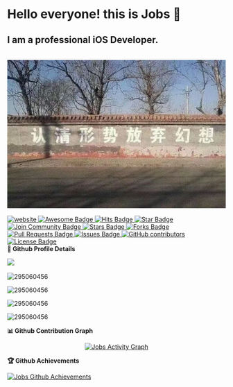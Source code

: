 <!-- 用 Visual Studio Code 编译 -->
# Hello everyone! this is Jobs 👋
## I am a professional iOS Developer.

<br>![avatar](/认清形势放弃幻想.jpg)</br>

<!-- 🎖徽章图标🎖 -->
<a href="https://arbeitnow.com/?utm_source=awesome-github-profile-readme">
<img src="https://img.shields.io/static/v1?label=&labelColor=505050&message=arbeitnow&color=%230076D6&style=flat&logo=google-chrome&logoColor=%230076D6" alt="website"/>
<img src="https://cdn.rawgit.com/sindresorhus/awesome/d7305f38d29fed78fa85652e3a63e154dd8e8829/media/badge.svg" alt="Awesome Badge"/>
<img src="http://hits.dwyl.com/abhisheknaiidu/awesome-github-profile-readme.svg" 
      alt="Hits Badge"/>
<img src="https://img.shields.io/static/v1?label=%F0%9F%8C%9F&message=If%20Useful&style=style=flat&color=BC4E99" 
      alt="Star Badge"/>
</a>
<a href="https://discord.gg/XTW52Kt">
    <img src="https://img.shields.io/discord/733027681184251937.svg?style=flat&label=Join%20Community&color=7289DA" 
          alt="Join Community Badge"/>
</a>
<a href="https://github.com/abhisheknaiidu/awesome-github-profile-readme/stargazers">
  <img src="https://img.shields.io/github/stars/abhisheknaiidu/awesome-github-profile-readme" 
        alt="Stars Badge"/>
</a>
<a href="https://github.com/abhisheknaiidu/awesome-github-profile-readme/network/members">
  <img src="https://img.shields.io/github/forks/abhisheknaiidu/awesome-github-profile-readme" 
        alt="Forks Badge"/>
</a>
<a href="https://github.com/abhisheknaiidu/awesome-github-profile-readme/pulls">
  <img src="https://img.shields.io/github/issues-pr/abhisheknaiidu/awesome-github-profile-readme" 
        alt="Pull Requests Badge"/>
</a>
<a href="https://github.com/abhisheknaiidu/awesome-github-profile-readme/issues">
  <img src="https://img.shields.io/github/issues/abhisheknaiidu/awesome-github-profile-readme"
        alt="Issues Badge"/>
</a>
<a href="https://github.com/abhisheknaiidu/awesome-github-profile-readme/graphs/contributors">
  <img alt="GitHub contributors" 
        src="https://img.shields.io/github/contributors/abhisheknaiidu/awesome-github-profile-readme?color=2b9348">
</a>
<a href="https://github.com/abhisheknaiidu/awesome-github-profile-readme/blob/master/LICENSE">
  <img src="https://img.shields.io/github/license/abhisheknaiidu/awesome-github-profile-readme?color=2b9348"
        alt="License Badge"/>
</a> 
<!-- 📈图表📈 -->
<summary><b>🔎 Github Profile Details</b></summary>

<p align="left" class="jobs">
  <!-- 图表①-->
<img src="https://github-readme-stats.vercel.app/api?username=295060456&show_icons=true&icon_color=0366d6&text_color=24292e&bg_color=ffffff&hide_title=true"/><br />
</p>

<p align="left" class="jobs">
  <!-- 图表②-->
<img src="https://github-profile-summary-cards.vercel.app/api/cards/profile-details?username=295060456&theme=github_dark"
     alt="295060456"/><br />
</p>

<p align="left" class="jobs">
  <!-- 图表③-->
<img src="https://github-readme-stats.vercel.app/api?username=295060456&hide_border=true&count_private=true&show_icons=true&theme=radical"
     alt="295060456"/><br />
</p>

<p align="left" class="jobs">
  <!-- 图表④-->
<img src="https://github-readme-stats.vercel.app/api/top-langs?username=295060456&show_icons=true&locale=en&layout=compact&hide_border=true&theme=radical"
     alt="295060456"/><br />
</p>

<p align="left" class="jobs">
  <!-- 图表⑤-->
<img src="https://github-readme-streak-stats.herokuapp.com/?user=295060456&theme=black-ice&hide_border=true&stroke=0000&background=0D1117&ring=e05397&fire=e05397&currStreakLabel=e05397" 
     alt="295060456" /><br />
</p>

<summary><b>📊 Github Contribution Graph</b></summary>
<p align="center">
  <a href="https://github.com/295060456">
    <img src="https://activity-graph.herokuapp.com/graph?username=295060456&bg_color=0D1117&color=e05397&line=e05397&point=FFFFFF&hide_border=true&"
          alt="Jobs Activity Graph"/>
  </a>
</p>

<summary><b>🏆 Github Achievements</b></summary>
<p align="left">
  <a href="https://github.com/295060456">
    <img src="https://github-profile-trophy.vercel.app/?username=295060456&margin-w=5&theme=radical" 
          alt="Jobs Github Achievements" />
  </a>
</p>

<style type="text/css">
.jobs{
  /* width:200px */
  word-break:break-all;
  word-wrap:break-word;
  /* white-space:pre-wrap; */
  align="left";
  height="180em";
}
</style>
